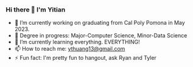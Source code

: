 ### Hi there 👋 I'm Yitian


<!-- **ythuang13/ythuang13** is a ✨ _special_ ✨ repository because its `README.md` (this file) appears on your GitHub profile. -->

<!-- Here are some ideas to get you started:

- 🔭 I’m currently working on ...
- 🌱 I’m currently learning ...
- 👯 I’m looking to collaborate on ...
- 🤔 I’m looking for help with ...
- 💬 Ask me about ...
- 📫 How to reach me: ...
- 😄 Pronouns: ...
- ⚡ Fun fact: ... -->

- 🔭 I’m currently working on graduating from Cal Poly Pomona in May 2023.
- 📖 Degree in progress: Major-Computer Science, Minor-Data Science
- 🌱 I’m currently learning everything. EVERYTHING!
- 📫 How to reach me: ythuang13@gmail.com
- ⚡ Fun fact: I'm pretty fun to hangout, ask Ryan and Tyler


